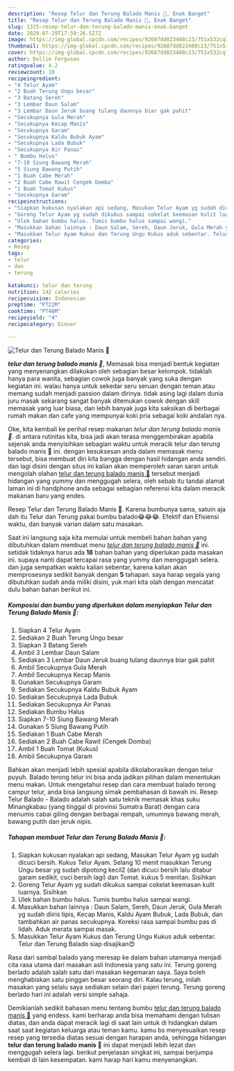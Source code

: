```yaml
---
description: "Resep Telur dan Terung Balado Manis 🍛, Enak Banget"
title: "Resep Telur dan Terung Balado Manis 🍛, Enak Banget"
slug: 1315-resep-telur-dan-terung-balado-manis-enak-banget
date: 2020-07-29T17:59:26.527Z
image: https://img-global.cpcdn.com/recipes/92687dd823488c23/751x532cq70/telur-dan-terung-balado-manis-🍛-foto-resep-utama.jpg
thumbnail: https://img-global.cpcdn.com/recipes/92687dd823488c23/751x532cq70/telur-dan-terung-balado-manis-🍛-foto-resep-utama.jpg
cover: https://img-global.cpcdn.com/recipes/92687dd823488c23/751x532cq70/telur-dan-terung-balado-manis-🍛-foto-resep-utama.jpg
author: Dollie Ferguson
ratingvalue: 4.2
reviewcount: 10
recipeingredient:
- "4 Telur Ayam"
- "2 Buah Terung Ungu besar"
- "3 Batang Sereh"
- "3 Lembar Daun Salam"
- "3 Lembar Daun Jeruk buang tulang daunnya biar gak pahit"
- "Secukupnya Gula Merah"
- "Secukupnya Kecap Manis"
- "Secukupnya Garam"
- "Secukupnya Kaldu Bubuk Ayam"
- "Secukupnya Lada Bubuk"
- "Secukupnya Air Panas"
- " Bumbu Halus"
- "7-10 Siung Bawang Merah"
- "5 Siung Bawang Putih"
- "1 Buah Cabe Merah"
- "2 Buah Cabe Rawit Cengek Domba"
- "1 Buah Tomat Kukus"
- "Secukupnya Garam"
recipeinstructions:
- "Siapkan kukusan nyalakan api sedang, Masukan Telur Ayam yg sudah dicuci bersih. Kukus Telur Ayam. Selang 10 menit masukkan Terung Ungu besar yg sudah dipotong kecil2 (dan dicuci bersih lalu ditabur garam sedikit, cuci bersih lagi) dan Tomat. kukus 5 menitan. Sisihkan"
- "Goreng Telur Ayam yg sudah dikukus sampai cokelat keemasan kulit luarnya. Sisihkan"
- "Ulek bahan bumbu halus. Tumis bumbu halus sampai wangi."
- "Masukkan bahan lainnya : Daun Salam, Sereh, Daun Jeruk, Gula Merah yg sudah diiris tipis, Kecap Manis, Kaldu Ayam Bubuk, Lada Bubuk, dan tambahkan air panas secukupnya. Koreksi rasa sampai bumbu pas di lidah. Aduk merata sampai masak."
- "Masukkan Telur Ayam Kukus dan Terung Ungu Kukus aduk sebentar. Telur dan Terung Balado siap disajikan😍"
categories:
- Resep
tags:
- telur
- dan
- terung

katakunci: telur dan terung 
nutrition: 142 calories
recipecuisine: Indonesian
preptime: "PT22M"
cooktime: "PT40M"
recipeyield: "4"
recipecategory: Dinner

---
```



![Telur dan Terung Balado Manis 🍛](https://img-global.cpcdn.com/recipes/92687dd823488c23/751x532cq70/telur-dan-terung-balado-manis-🍛-foto-resep-utama.jpg)

<b><i>telur dan terung balado manis 🍛</i></b>, Memasak bisa menjadi bentuk kegiatan yang menyenangkan dilakukan oleh sebagian besar kelompok. tidaklah hanya para wanita, sebagian cowok juga banyak yang suka dengan kegiatan ini. walau hanya untuk sekedar seru seruan dengan teman atau memang sudah menjadi passion dalam dirinya. tidak asing lagi dalam dunia juru masak sekarang sangat banyak ditemukan cowok dengan skill memasak yang luar biasa, dan lebih banyak juga kita saksikan di berbagai rumah makan dan cafe yang mempunyai koki pria sebagai koki andalan nya.

Oke, kita kembali ke perihal resep makanan <i>telur dan terung balado manis 🍛</i>. di antara rutinitas kita, bisa jadi akan terasa menggembirakan apabila sejenak anda menyisihkan sebagian waktu untuk meracik telur dan terung balado manis 🍛 ini. dengan kesuksesan anda dalam memasak menu tersebut, bisa membuat diri kita bangga dengan hasil hidangan anda sendiri. dan lagi disini dengan situs ini kalian akan memperoleh saran saran untuk mengolah olahan <u>telur dan terung balado manis 🍛</u> tersebut menjadi hidangan yang yummy dan menggugah selera, oleh sebab itu tandai alamat laman ini di handphone anda sebagai sebagian referensi kita dalam meracik makanan baru yang endes.

Resep Telur dan Terung Balado Manis 🍛. Karena bumbunya sama, satuin aja dah itu Telur dan Terung pakai bumbu balado😂😂😂. Efektif dan Efisiensi waktu, dan banyak varian dalam satu masakan.


Saat ini langsung saja kita memulai untuk membeli bahan bahan yang dibutuhkan dalam membuat menu <u><i>telur dan terung balado manis 🍛</i></u> ini. setidak tidaknya harus ada <b>18</b> bahan bahan yang diperlukan pada masakan ini. supaya nanti dapat tercapai rasa yang yummy dan menggugah selera. dan juga sempatkan waktu kalian sebentar, karena kalian akan memprosesnya sedikit banyak dengan <b>5</b> tahapan. saya harap segala yang dibutuhkan sudah anda miliki disini, yuk mari kita olah dengan mencatat dulu bahan bahan berikut ini.

<!--inarticleads1-->

##### Komposisi dan bumbu yang diperlukan dalam menyiapkan Telur dan Terung Balado Manis 🍛:

1. Siapkan 4 Telur Ayam
1. Sediakan 2 Buah Terung Ungu besar
1. Siapkan 3 Batang Sereh
1. Ambil 3 Lembar Daun Salam
1. Sediakan 3 Lembar Daun Jeruk buang tulang daunnya biar gak pahit
1. Ambil Secukupnya Gula Merah
1. Ambil Secukupnya Kecap Manis
1. Gunakan Secukupnya Garam
1. Sediakan Secukupnya Kaldu Bubuk Ayam
1. Sediakan Secukupnya Lada Bubuk
1. Sediakan Secukupnya Air Panas
1. Sediakan  Bumbu Halus
1. Siapkan 7-10 Siung Bawang Merah
1. Gunakan 5 Siung Bawang Putih
1. Sediakan 1 Buah Cabe Merah
1. Sediakan 2 Buah Cabe Rawit (Cengek Domba)
1. Ambil 1 Buah Tomat (Kukus)
1. Ambil Secukupnya Garam


Bahkan akan menjadi lebih spesial apabila dikolaborasikan dengan telur puyuh. Balado terong telur ini bisa anda jadikan pilihan dalam menentukan menu makan. Untuk mengetahui resep dan cara membuat balado terong campur telur, anda bisa langsung simak pembahasan di bawah ini. Resep Telur Balado - Balado adalah salah satu teknik memasak khas suku Minangkabau (yang tinggal di provinsi Sumatra Barat) dengan cara menumis cabai giling dengan berbagai rempah, umumnya bawang merah, bawang putih dan jeruk nipis. 

<!--inarticleads2-->

##### Tahapan membuat Telur dan Terung Balado Manis 🍛:

1. Siapkan kukusan nyalakan api sedang, Masukan Telur Ayam yg sudah dicuci bersih. Kukus Telur Ayam. Selang 10 menit masukkan Terung Ungu besar yg sudah dipotong kecil2 (dan dicuci bersih lalu ditabur garam sedikit, cuci bersih lagi) dan Tomat. kukus 5 menitan. Sisihkan
1. Goreng Telur Ayam yg sudah dikukus sampai cokelat keemasan kulit luarnya. Sisihkan
1. Ulek bahan bumbu halus. Tumis bumbu halus sampai wangi.
1. Masukkan bahan lainnya : Daun Salam, Sereh, Daun Jeruk, Gula Merah yg sudah diiris tipis, Kecap Manis, Kaldu Ayam Bubuk, Lada Bubuk, dan tambahkan air panas secukupnya. Koreksi rasa sampai bumbu pas di lidah. Aduk merata sampai masak.
1. Masukkan Telur Ayam Kukus dan Terung Ungu Kukus aduk sebentar. Telur dan Terung Balado siap disajikan😍


Rasa dari sambal balado yang meresap ke dalam bahan utamanya menjadi cita rasa utama dari masakan asli Indonesia yang satu ini. Terung goreng berlado adalah salah satu dari masakan kegemaran saya. Saya boleh menghabiskan satu pinggan besar seorang diri. Kalau terung, inilah masakan yang selalu saya sediakan selain dari pajeri terung. Terung goreng berlado hari ini adalah versi simple sahaja. 

Demikianlah sedikit bahasan menu tentang bumbu <u>telur dan terung balado manis 🍛</u> yang endess. kami berharap anda bisa memahami dengan tulisan diatas, dan anda dapat meracik lagi di saat lain untuk di hidangkan dalam saat saat kegiatan keluarga atau teman kamu. kamu bs menyesuaikan resep resep yang tersedia diatas sesuai dengan harapan anda, sehingga hidangan <b>telur dan terung balado manis 🍛</b> ini dapat menjadi lebih lezat dan menggugah selera lagi. berikut penjelasan singkat ini, sampai berjumpa kembali di lain kesempatan. kami harap hari kamu menyenangkan.
